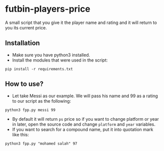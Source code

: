 # futbin-players-price
A small script that you give it the player name and rating and it will return to you its current price.


## Installation
* Make sure you have python3 installed.
* Install the modules that were used in the script:
```
pip install -r requirements.txt
```

## How to use?
* Let take Messi as our example. We will pass his name and 99 as a rating to our script as the following:
```
python3 fpp.py messi 99
```
* By default it will return `ps` price so if you want to change platform or year in later, open the source code and change `platform` and `year` variables.
* If you want to search for a compound name, put it into quotation mark like this:
```
python3 fpp.py "mohamed salah" 97
```
